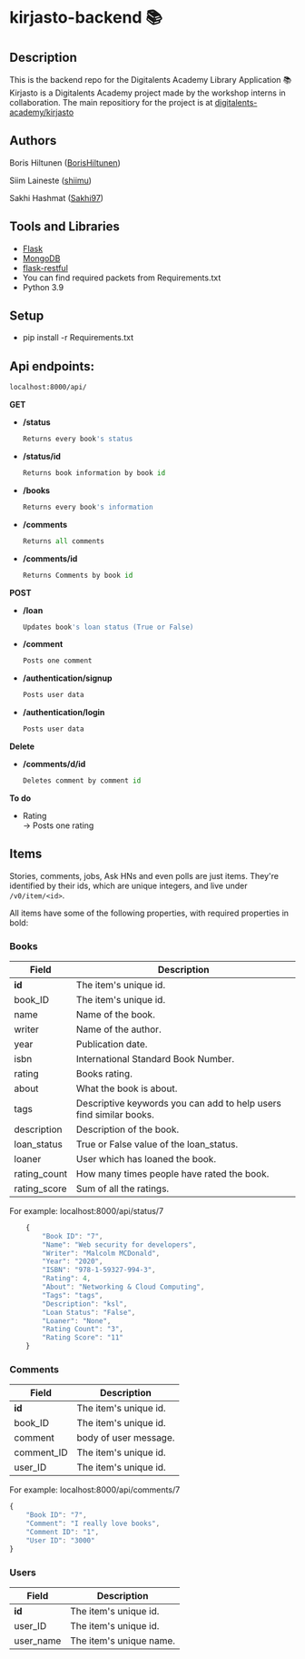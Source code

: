 # kirjasto-backend 📚

## Description
This is the backend repo for the Digitalents Academy Library Application 📚 Kirjasto is a Digitalents Academy project made by the workshop interns in collaboration. The main repositiory for the project is at [digitalents-academy/kirjasto](https://github.com/digitalents-academy/kirjasto)

## Authors
Boris Hiltunen ([BorisHiltunen](https://github.com/BorisHiltunen))

Siim Laineste ([shiimu](https://github.com/shiimu))

Sakhi Hashmat ([Sakhi97](https://github.com/Sakhi97))

## Tools and Libraries
- [Flask](https://flask.palletsprojects.com/en/2.0.x/)
- [MongoDB](https://www.mongodb.com/)
- [flask-restful](https://flask-restful.readthedocs.io/en/latest/)
- You can find required packets from Requirements.txt
- Python 3.9

## Setup
- pip install -r Requirements.txt

## Api endpoints:

```html 
localhost:8000/api/
```

<b>GET</b>
  - **/status**
    ```python 
    Returns every book's status
    ```
  - **/status/id**
    ```python 
    Returns book information by book id
    ```
  - **/books**
    ```python 
    Returns every book's information
    ```
  - **/comments**
    ```python 
    Returns all comments
    ```
  - **/comments/id**
    ```python 
    Returns Comments by book id
    ```
    
<b>POST</b>
  - **/loan**
    ```python 
    Updates book's loan status (True or False)
    ```
  - **/comment**
    ```python 
    Posts one comment
    ```
  - **/authentication/signup**
    ```python 
    Posts user data 
    ```
  - **/authentication/login**
    ```python 
    Posts user data 
    ```
<b>Delete</b>
  - **/comments/d/id**
    ```python 
    Deletes comment by comment id
    ```
    
<b>To do</b>
- Rating </br>
-> Posts one rating

## Items

Stories, comments, jobs, Ask HNs and even polls are just items. They're identified by their ids, which are unique integers, and live under `/v0/item/<id>`.

All items have some of the following properties, with required properties in bold:

### Books

Field | Description
------|------------
**id** | The item's unique id.
book_ID | The item's unique id.
name | Name of the book.
writer | Name of the author.
year | Publication date.
isbn | International Standard Book Number.
rating | Books rating.
about | What the book is about.
tags | Descriptive keywords you can add to help users find similar books.
description | Description of the book.
loan_status | True or False value of the loan_status.
loaner | User which has loaned the book.
rating_count | How many times people have rated the book.
rating_score | Sum of all the ratings.

For example: localhost:8000/api/status/7

```javascript
    {
        "Book ID": "7",
        "Name": "Web security for developers",
        "Writer": "Malcolm MCDonald",
        "Year": "2020",
        "ISBN": "978-1-59327-994-3",
        "Rating": 4,
        "About": "Networking & Cloud Computing",
        "Tags": "tags",
        "Description": "ksl",
        "Loan Status": "False",
        "Loaner": "None",
        "Rating Count": "3",
        "Rating Score": "11"
    }
```

### Comments

Field | Description
------|------------
**id** | The item's unique id.
book_ID | The item's unique id.
comment | body of user message.
comment_ID | The item's unique id.
user_ID | The item's unique id.

For example: localhost:8000/api/comments/7

```javascript
{
    "Book ID": "7",
    "Comment": "I really love books",
    "Comment ID": "1",
    "User ID": "3000"
}
```

### Users

Field | Description
------|------------
**id** | The item's unique id.
user_ID | The item's unique id.
user_name | The item's unique name.
